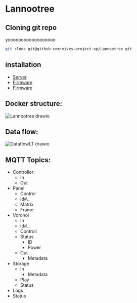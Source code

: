 # Lannootree

## Cloning git repo
yoooooooooooooooooo
```bash
git clone git@github.com:vives-project-xp/Lannootree.git
```

## installation

- [Server](Lannootree_server/README.md)
- [Firmware](Lannootree_processor/README.md)
- [Firmware](Lannootree_firmware/README.md)

## Docker structure:

![Lannootree drawio](https://user-images.githubusercontent.com/71697142/201103114-a8b4d791-ab4f-4459-9a90-6e0a4993ae48.png)

## Data flow:

![DataflowLT drawio](https://user-images.githubusercontent.com/71697142/201077232-d164e78c-99e2-4c6f-af35-e51df7cf234c.png)

## MQTT Topics:

* Controller:
  - In
  - Out
* Panel
  - Control
  - id#...
  - Matrix
  - Frame
* Voronoi
  - In
  - id#...
  - Controll
  - Status
    - ID
    - Power
  - Out
    - Metadata
* Storage
  - In
    - Metadata
  - Play
  - Status
* Logs
* Status





